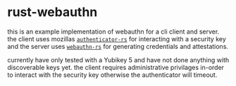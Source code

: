 # rust-webauthn

this is an example implementation of webauthn for a cli client and server. the client uses mozillas [`authenticator-rs`](https://github.com/mozilla/authenticator-rs) for interacting with a security key and the server uses [`webauthn-rs`](https://github.com/kanidm/webauthn-rs) for generating credentials and attestations.

currently have only tested with a Yubikey 5 and have not done anything with discoverable keys yet. the client requires administrative privilages in-order to interact with the security key otherwise the authenticator will timeout.